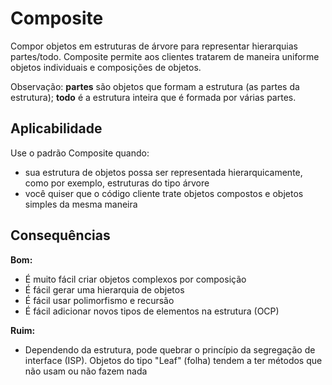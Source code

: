 # Composite

Compor objetos em estruturas de árvore para representar hierarquias partes/todo. Composite permite aos clientes tratarem de maneira uniforme objetos individuais e composições de objetos.

Observação:  **partes**  são objetos que formam a estrutura (as partes da estrutura);  **todo**  é a estrutura inteira que é formada por várias partes.

## Aplicabilidade

Use o padrão Composite quando:

-   sua estrutura de objetos possa ser representada hierarquicamente, como por exemplo, estruturas do tipo árvore
-   você quiser que o código cliente trate objetos compostos e objetos simples da mesma maneira

## Consequências

**Bom:**

-   É muito fácil criar objetos complexos por composição
-   É fácil gerar uma hierarquia de objetos
-   É fácil usar polimorfismo e recursão
-   É fácil adicionar novos tipos de elementos na estrutura (OCP)

**Ruim:**

-   Dependendo da estrutura, pode quebrar o princípio da segregação de interface (ISP). Objetos do tipo "Leaf" (folha) tendem a ter métodos que não usam ou não fazem nada
